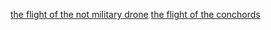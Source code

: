 [the flight of the not military drone](http://www.youtube.com/watch?v=OFX7tvcHW88&hello=1)
[the flight of the conchords](http://www.youtube.com/watch?v=2IPAOxrH7Ro&hello=1)
